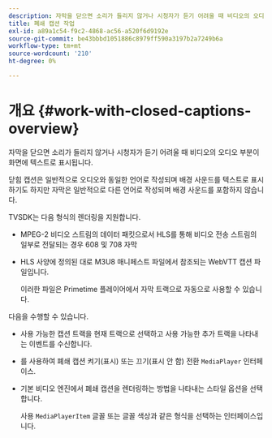```yaml
---
description: 자막을 닫으면 소리가 들리지 않거나 시청자가 듣기 어려울 때 비디오의 오디오 부분이 화면에 텍스트로 표시됩니다.
title: 폐쇄 캡션 작업
exl-id: a89a1c54-f9c2-4868-ac56-a520f6d9192e
source-git-commit: be43bbbd1051886c8979ff590a3197b2a7249b6a
workflow-type: tm+mt
source-wordcount: '210'
ht-degree: 0%

---
```


# 개요 {#work-with-closed-captions-overview}

자막을 닫으면 소리가 들리지 않거나 시청자가 듣기 어려울 때 비디오의 오디오 부분이 화면에 텍스트로 표시됩니다.

닫힘 캡션은 일반적으로 오디오와 동일한 언어로 작성되며 배경 사운드를 텍스트로 표시하기도 하지만 자막은 일반적으로 다른 언어로 작성되며 배경 사운드를 포함하지 않습니다.

TVSDK는 다음 형식의 렌더링을 지원합니다.

* MPEG-2 비디오 스트림의 데이터 패킷으로서 HLS를 통해 비디오 전송 스트림의 일부로 전달되는 경우 608 및 708 자막
* HLS 사양에 정의된 대로 M3U8 매니페스트 파일에서 참조되는 WebVTT 캡션 파일입니다.

   이러한 파일은 Primetime 플레이어에서 자막 트랙으로 자동으로 사용할 수 있습니다.

다음을 수행할 수 있습니다.

* 사용 가능한 캡션 트랙을 현재 트랙으로 선택하고 사용 가능한 추가 트랙을 나타내는 이벤트를 수신합니다.
* 를 사용하여 폐쇄 캡션 켜기(표시) 또는 끄기(표시 안 함) 전환 `MediaPlayer` 인터페이스.
* 기본 비디오 엔진에서 폐쇄 캡션을 렌더링하는 방법을 나타내는 스타일 옵션을 선택합니다.

   사용 `MediaPlayerItem` 글꼴 또는 글꼴 색상과 같은 형식을 선택하는 인터페이스입니다.
